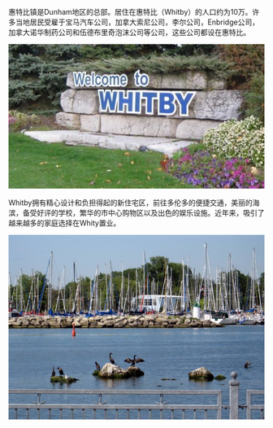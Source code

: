 惠特比镇是Dunham地区的总部。居住在惠特比（Whitby）的人口约为10万。许多当地居民受雇于宝马汽车公司，加拿大索尼公司，李尔公司，Enbridge公司，加拿大诺华制药公司和伍德布里奇泡沫公司等公司，这些公司都设在惠特比。

![](../../../assets/images/whitby_1.jpg)

Whitby拥有精心设计和负担得起的新住宅区，前往多伦多的便捷交通，美丽的海滨，备受好评的学校，繁华的市中心购物区以及出色的娱乐设施。近年来，吸引了越来越多的家庭选择在Whity置业。

![](../../../assets/images/whitby_2.jpg)